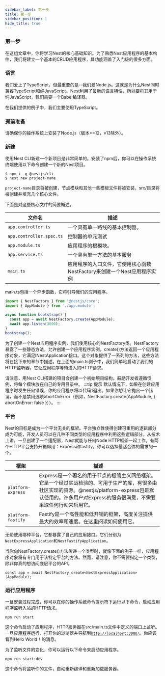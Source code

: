 ```yaml
---
sidebar_label: 第一步
title: 第一步
sidebar_position: 1
hide_title: true
---
```

### 第一步
在这组文章中，你将学习Nest的核心基础知识。为了熟悉Nest应用程序的基本构件，我们将建立一个基本的CRUD应用程序，其功能涵盖了入门级的很多方面。

### 语言
我们爱上了TypeScript，但最重要的是--我们爱Node.js。这就是为什么Nest同时兼容TypeScript和纯JavaScript。Nest利用了最新的语言特性，所以要将其用于纯JavaScript，我们需要一个Babel编译器。

在我们提供的例子中，我们主要使用TypeScript。

### 提前准备
请确保你的操作系统上安装了Node.js（版本>=12，v13除外）。

### 新建
使用Nest CLI新建一个新项目是非常简单的。安装了npm后，你可以在操作系统终端使用以下命令创建一个新的Nest项目。
```
$ npm i -g @nestjs/cli
$ nest new project-name
```
`project-name`目录将被创建，节点模块和其他一些模板文件将被安装，src/目录将被创建并填充几个核心文件。

下面是对这些核心文件的简要概述。

| 文件名                      | 描述                            |
| -------------------------- | ------------------------------ |
| `app.controller.ts`        | 一个具有单一路线的基本控制器。      |
| `app.controller.spec.ts`   | 控制器的单元测试       |
| `app.module.ts`            | 应用程序的根模块。       |
| `app.service.ts`           | 一个具有单一方法的基本服务       |
| `main.ts`                  | 应用程序的入口文件，它使用核心函数NestFactory来创建一个Nest应用程序实例       |

main.ts包括一个异步函数，它将引导我们的应用程序。
```jsx title="main.ts" 
import { NestFactory } from '@nestjs/core';
import { AppModule } from './app.module';

async function bootstrap() {
  const app = await NestFactory.create(AppModule);
  await app.listen(3000);
}
bootstrap();
```
为了创建一个Nest应用程序实例，我们使用核心的NestFactory类。NestFactory暴露了一些静态方法，允许创建一个应用程序实例。create()方法返回一个应用程序对象，它满足INestApplication接口。这个对象提供了一系列的方法，这些方法将在接下来的章节中描述。在上面的main.ts例子中，我们简单地启动了我们的HTTP监听器，它让应用程序等待进入的HTTP请求。

请注意，用Nest CLI搭建的项目会创建一个初始项目结构，鼓励开发者遵循惯例，将每个模块放在自己的专用目录中。
:::tip 提示
默认情况下，如果在创建应用程序时发生任何错误，你的应用程序将以代码1退出。如果你想让它抛出一个错误，而不是禁用选项abortOnError（例如，NestFactory.create(AppModule, { abortOnError: false }））。
::: 

### 平台
Nest的目标是成为一个平台无关的框架。平台独立性使得创建可重用的逻辑部分成为可能，开发人员可以在几种不同类型的应用程序中利用这些逻辑部分。从技术上讲，一旦创建了一个适配器，Nest就能与任何Node HTTP框架一起工作。有两个HTTP平台支持开箱即用：Express和fastify。你可以选择最适合你的需求的一个。

| 框架                          | 描述                            |
| --------------------------    | ------------------------------ |
| `platform-express   `        | Express是一个著名的用于节点的极简主义网络框架。它是一个经过实战检验的、可用于生产的库，有很多由社区实现的资源。@nestjs/platform-express包是默认使用的。许多用户对Express的服务很满意，不需要采取任何行动来启用它。      |
| `platform-fastify   `        | Fastify是一个高性能和低开销的框架，高度关注提供最大的效率和速度。在这里阅读如何使用它。      |

无论使用哪种平台，它都暴露了自己的应用接口。它们分别为`NestExpressApplication`和`NestFastifyApplication`。

当你向NestFactory.create()方法传递一个类型时，就像下面的例子一样，应用程序对象将有专门用于该特定平台的方法。然而，请注意，你不需要指定一个类型，除非你真的想访问底层平台的API。
```
const app = await NestFactory.create<NestExpressApplication>(AppModule);
```
### 运行应用程序
一旦安装过程完成，你可以在你的操作系统命令提示符下运行以下命令，启动应用程序监听入站的HTTP请求。
```
npm run start
```
这个命令启动了应用程序，HTTP服务器在src/main.ts文件中定义的端口上监听。一旦应用程序运行，打开你的浏览器并导航到[`http://localhost:3000/`](http://localhost:3000/)。你应该看到Hello World！的消息。

为了监听文件的变化，你可以运行以下命令来启动应用程序。

```
npm run start:dev
```
这个命令将监听你的文件，自动重新编译和重新加载服务器。